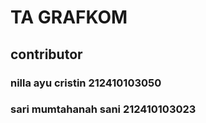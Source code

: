 # TA GRAFKOM
## contributor
### nilla ayu cristin 212410103050
### sari mumtahanah sani 212410103023